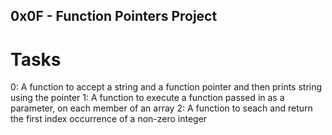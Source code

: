 ##        0x0F - Function Pointers Project

#         Tasks

0: A function to accept a string and a function pointer
   and then prints string using the pointer
1: A function to execute a function passed in as a parameter,
   on each member of an array
2: A function to seach and return the first index occurrence of a
   non-zero integer
